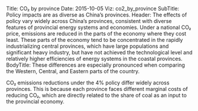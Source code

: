 ﻿Title: CO₂ by province
Date: 2015-10-05
Viz: co2_by_province
SubTitle: Policy impacts are as diverse as China’s provinces.
Header: The effects of policy vary widely across China’s provinces, consistent with diverse features of provincial energy systems and economies. Under a national CO₂ price, emissions are reduced in the parts of the economy where they cost least. These parts of the economy tend to be concentrated in the rapidly industrializing central provinces, which have large populations and significant heavy industry, but have not achieved the technological level and relatively higher efficiencies of energy systems in the coastal provinces.
BodyTitle: These differences are especially pronounced when comparing the Western, Central, and Eastern parts of the country.

CO₂ emissions reductions under the 4% policy differ widely across provinces. This is because each province faces different marginal costs of reducing CO₂, which are directly related to the share of coal as an input to the provincial economy.
